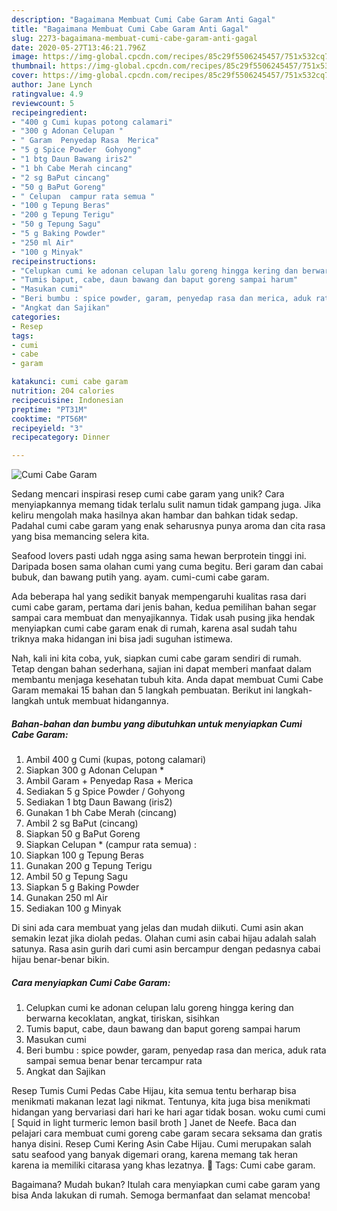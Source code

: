 ```yaml
---
description: "Bagaimana Membuat Cumi Cabe Garam Anti Gagal"
title: "Bagaimana Membuat Cumi Cabe Garam Anti Gagal"
slug: 2273-bagaimana-membuat-cumi-cabe-garam-anti-gagal
date: 2020-05-27T13:46:21.796Z
image: https://img-global.cpcdn.com/recipes/85c29f5506245457/751x532cq70/cumi-cabe-garam-foto-resep-utama.jpg
thumbnail: https://img-global.cpcdn.com/recipes/85c29f5506245457/751x532cq70/cumi-cabe-garam-foto-resep-utama.jpg
cover: https://img-global.cpcdn.com/recipes/85c29f5506245457/751x532cq70/cumi-cabe-garam-foto-resep-utama.jpg
author: Jane Lynch
ratingvalue: 4.9
reviewcount: 5
recipeingredient:
- "400 g Cumi kupas potong calamari"
- "300 g Adonan Celupan "
- " Garam  Penyedap Rasa  Merica"
- "5 g Spice Powder  Gohyong"
- "1 btg Daun Bawang iris2"
- "1 bh Cabe Merah cincang"
- "2 sg BaPut cincang"
- "50 g BaPut Goreng"
- " Celupan  campur rata semua "
- "100 g Tepung Beras"
- "200 g Tepung Terigu"
- "50 g Tepung Sagu"
- "5 g Baking Powder"
- "250 ml Air"
- "100 g Minyak"
recipeinstructions:
- "Celupkan cumi ke adonan celupan lalu goreng hingga kering dan berwarna kecoklatan, angkat, tiriskan, sisihkan"
- "Tumis baput, cabe, daun bawang dan baput goreng sampai harum"
- "Masukan cumi"
- "Beri bumbu : spice powder, garam, penyedap rasa dan merica, aduk rata sampai semua benar benar tercampur rata"
- "Angkat dan Sajikan"
categories:
- Resep
tags:
- cumi
- cabe
- garam

katakunci: cumi cabe garam 
nutrition: 204 calories
recipecuisine: Indonesian
preptime: "PT31M"
cooktime: "PT56M"
recipeyield: "3"
recipecategory: Dinner

---
```



![Cumi Cabe Garam](https://img-global.cpcdn.com/recipes/85c29f5506245457/751x532cq70/cumi-cabe-garam-foto-resep-utama.jpg)

Sedang mencari inspirasi resep cumi cabe garam yang unik? Cara menyiapkannya memang tidak terlalu sulit namun tidak gampang juga. Jika keliru mengolah maka hasilnya akan hambar dan bahkan tidak sedap. Padahal cumi cabe garam yang enak seharusnya punya aroma dan cita rasa yang bisa memancing selera kita.

Seafood lovers pasti udah ngga asing sama hewan berprotein tinggi ini. Daripada bosen sama olahan cumi yang cuma begitu. Beri garam dan cabai bubuk, dan bawang putih yang. ayam. cumi-cumi cabe garam.

Ada beberapa hal yang sedikit banyak mempengaruhi kualitas rasa dari cumi cabe garam, pertama dari jenis bahan, kedua pemilihan bahan segar sampai cara membuat dan menyajikannya. Tidak usah pusing jika hendak menyiapkan cumi cabe garam enak di rumah, karena asal sudah tahu triknya maka hidangan ini bisa jadi suguhan istimewa.


Nah, kali ini kita coba, yuk, siapkan cumi cabe garam sendiri di rumah. Tetap dengan bahan sederhana, sajian ini dapat memberi manfaat dalam membantu menjaga kesehatan tubuh kita. Anda dapat membuat Cumi Cabe Garam memakai 15 bahan dan 5 langkah pembuatan. Berikut ini langkah-langkah untuk membuat hidangannya.

<!--inarticleads1-->

##### Bahan-bahan dan bumbu yang dibutuhkan untuk menyiapkan Cumi Cabe Garam:

1. Ambil 400 g Cumi (kupas, potong calamari)
1. Siapkan 300 g Adonan Celupan *
1. Ambil  Garam + Penyedap Rasa + Merica
1. Sediakan 5 g Spice Powder / Gohyong
1. Sediakan 1 btg Daun Bawang (iris2)
1. Gunakan 1 bh Cabe Merah (cincang)
1. Ambil 2 sg BaPut (cincang)
1. Siapkan 50 g BaPut Goreng
1. Siapkan  Celupan * (campur rata semua) :
1. Siapkan 100 g Tepung Beras
1. Gunakan 200 g Tepung Terigu
1. Ambil 50 g Tepung Sagu
1. Siapkan 5 g Baking Powder
1. Gunakan 250 ml Air
1. Sediakan 100 g Minyak


Di sini ada cara membuat yang jelas dan mudah diikuti. Cumi asin akan semakin lezat jika diolah pedas. Olahan cumi asin cabai hijau adalah salah satunya. Rasa asin gurih dari cumi asin bercampur dengan pedasnya cabai hijau benar-benar bikin. 

<!--inarticleads2-->

##### Cara menyiapkan Cumi Cabe Garam:

1. Celupkan cumi ke adonan celupan lalu goreng hingga kering dan berwarna kecoklatan, angkat, tiriskan, sisihkan
1. Tumis baput, cabe, daun bawang dan baput goreng sampai harum
1. Masukan cumi
1. Beri bumbu : spice powder, garam, penyedap rasa dan merica, aduk rata sampai semua benar benar tercampur rata
1. Angkat dan Sajikan


Resep Tumis Cumi Pedas Cabe Hijau, kita semua tentu berharap bisa menikmati makanan lezat lagi nikmat. Tentunya, kita juga bisa menikmati hidangan yang bervariasi dari hari ke hari agar tidak bosan. woku cumi cumi [ Squid in light turmeric lemon basil broth ] Janet de Neefe. Baca dan pelajari cara membuat cumi goreng cabe garam secara seksama dan gratis hanya disini. Resep Cumi Kering Asin Cabe Hijau. Cumi merupakan salah satu seafood yang banyak digemari orang, karena memang tak heran karena ia memiliki citarasa yang khas lezatnya.  Tags: Cumi cabe garam. 

Bagaimana? Mudah bukan? Itulah cara menyiapkan cumi cabe garam yang bisa Anda lakukan di rumah. Semoga bermanfaat dan selamat mencoba!
